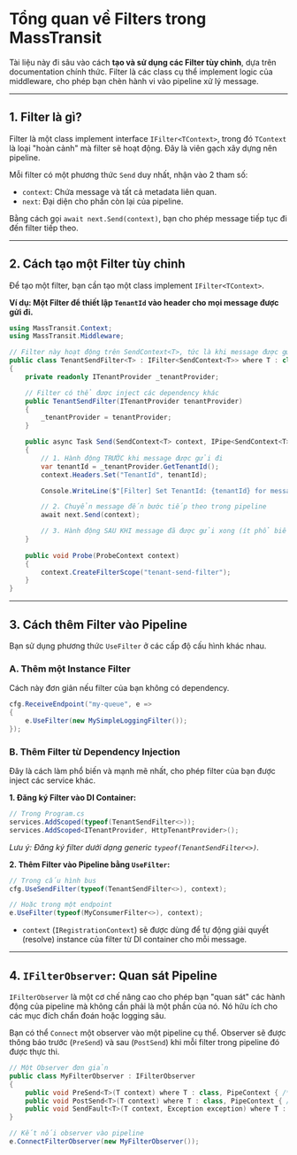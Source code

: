 # Tổng quan về Filters trong MassTransit

Tài liệu này đi sâu vào cách **tạo và sử dụng các Filter tùy chỉnh**, dựa trên documentation chính thức. Filter là các class cụ thể implement logic của middleware, cho phép bạn chèn hành vi vào pipeline xử lý message.

---

## 1. Filter là gì?

Filter là một class implement interface `IFilter<TContext>`, trong đó `TContext` là loại "hoàn cảnh" mà filter sẽ hoạt động. Đây là viên gạch xây dựng nên pipeline.



Mỗi filter có một phương thức `Send` duy nhất, nhận vào 2 tham số:
* `context`: Chứa message và tất cả metadata liên quan.
* `next`: Đại diện cho phần còn lại của pipeline.

Bằng cách gọi `await next.Send(context)`, bạn cho phép message tiếp tục đi đến filter tiếp theo.

---

## 2. Cách tạo một Filter tùy chỉnh

Để tạo một filter, bạn cần tạo một class implement `IFilter<TContext>`.

**Ví dụ: Một Filter để thiết lập `TenantId` vào header cho mọi message được gửi đi.**

```csharp
using MassTransit.Context;
using MassTransit.Middleware;

// Filter này hoạt động trên SendContext<T>, tức là khi message được gửi đi
public class TenantSendFilter<T> : IFilter<SendContext<T>> where T : class
{
    private readonly ITenantProvider _tenantProvider;

    // Filter có thể được inject các dependency khác
    public TenantSendFilter(ITenantProvider tenantProvider)
    {
        _tenantProvider = tenantProvider;
    }

    public async Task Send(SendContext<T> context, IPipe<SendContext<T>> next)
    {
        // 1. Hành động TRƯỚC khi message được gửi đi
        var tenantId = _tenantProvider.GetTenantId();
        context.Headers.Set("TenantId", tenantId);

        Console.WriteLine($"[Filter] Set TenantId: {tenantId} for message {context.MessageId}");

        // 2. Chuyển message đến bước tiếp theo trong pipeline
        await next.Send(context);

        // 3. Hành động SAU KHI message đã được gửi xong (ít phổ biến hơn)
    }
    
    public void Probe(ProbeContext context)
    {
        context.CreateFilterScope("tenant-send-filter");
    }
}
```

---

## 3. Cách thêm Filter vào Pipeline

Bạn sử dụng phương thức `UseFilter` ở các cấp độ cấu hình khác nhau.

### A. Thêm một Instance Filter
Cách này đơn giản nếu filter của bạn không có dependency.

```csharp
cfg.ReceiveEndpoint("my-queue", e => 
{
    e.UseFilter(new MySimpleLoggingFilter());
});
```

### B. Thêm Filter từ Dependency Injection
Đây là cách làm phổ biến và mạnh mẽ nhất, cho phép filter của bạn được inject các service khác.

**1. Đăng ký Filter vào DI Container:**
```csharp
// Trong Program.cs
services.AddScoped(typeof(TenantSendFilter<>));
services.AddScoped<ITenantProvider, HttpTenantProvider>();
```
*Lưu ý: Đăng ký filter dưới dạng generic `typeof(TenantSendFilter<>)`.*

**2. Thêm Filter vào Pipeline bằng `UseFilter`:**
```csharp
// Trong cấu hình bus
cfg.UseSendFilter(typeof(TenantSendFilter<>), context);

// Hoặc trong một endpoint
e.UseFilter(typeof(MyConsumerFilter<>), context);
```
* `context` (`IRegistrationContext`) sẽ được dùng để tự động giải quyết (resolve) instance của filter từ DI container cho mỗi message.

---

## 4. `IFilterObserver`: Quan sát Pipeline

`IFilterObserver` là một cơ chế nâng cao cho phép bạn "quan sát" các hành động của pipeline mà không cần phải là một phần của nó. Nó hữu ích cho các mục đích chẩn đoán hoặc logging sâu.

Bạn có thể `Connect` một observer vào một pipeline cụ thể. Observer sẽ được thông báo trước (`PreSend`) và sau (`PostSend`) khi mỗi filter trong pipeline đó được thực thi.

```csharp
// Một Observer đơn giản
public class MyFilterObserver : IFilterObserver
{
    public void PreSend<T>(T context) where T : class, PipeContext { /* ... */ }
    public void PostSend<T>(T context) where T : class, PipeContext { /* ... */ }
    public void SendFault<T>(T context, Exception exception) where T : class, PipeContext { /* ... */ }
}

// Kết nối observer vào pipeline
e.ConnectFilterObserver(new MyFilterObserver());
```